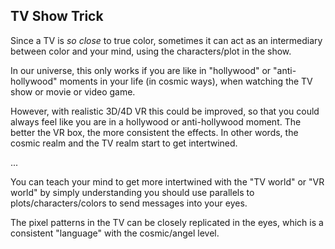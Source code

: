 ## TV Show Trick

Since a TV is *so close* to true color, sometimes it can act as an intermediary between color and your mind, using the characters/plot in the show.

In our universe, this only works if you are like in "hollywood" or "anti-hollywood" moments in your life (in cosmic ways), when watching the TV show or movie or video game.

However, with realistic 3D/4D VR this could be improved, so that you could always feel like you are in a hollywood or anti-hollywood moment. The better the VR box, the more consistent the effects. In other words, the cosmic realm and the TV realm start to get intertwined.

...

You can teach your mind to get more intertwined with the "TV world" or "VR world" by simply understanding you should use parallels to plots/characters/colors to send messages into your eyes.

The pixel patterns in the TV can be closely replicated in the eyes, which is a consistent "language" with the cosmic/angel level. 